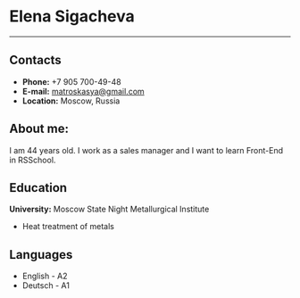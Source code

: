 # Elena Sigacheva
*****

## Contacts
+ **Phone:** +7 905 700-49-48
+ **E-mail:** matroskasya@gmail.com
+ **Location:** Moscow, Russia

## About me:
I am 44 years old. I work as a sales manager and I want to learn Front-End in RSSchool.

## Education
**University:** Moscow State Night Metallurgical Institute
+ Heat treatment of metals

## Languages
+ English - A2
+ Deutsch - A1
